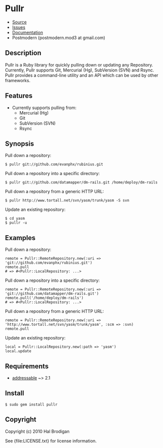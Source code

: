 # Pullr

* [Source](http://github.com/postmodern/pullr)
* [Issues](http://github.com/postmodern/pullr/issues)
* [Documentation](http://rubydoc.info/gems/pullr)
* Postmodern (postmodern.mod3 at gmail.com)

## Description

Pullr is a Ruby library for quickly pulling down or updating any Repository.
Currently, Pullr supports Git, Mercurial (Hg), SubVersion (SVN) and Rsync.
Pullr provides a command-line utility and an API which can be used by
other frameworks.

## Features

* Currently supports pulling from:
  * Mercurial (Hg)
  * Git
  * SubVersion (SVN)
  * Rsync

## Synopsis

Pull down a repository:

    $ pullr git://github.com/evanphx/rubinius.git

Pull down a repository into a specific directory:

    $ pullr git://github.com/datamapper/dm-rails.git /home/deploy/dm-rails

Pull down a repository from a generic HTTP URL:

    $ pullr http://www.tortall.net/svn/yasm/trunk/yasm -S svn

Update an existing repository:

    $ cd yasm
    $ pullr -u

## Examples

Pull down a repository:

    remote = Pullr::RemoteRepository.new(:uri => 'git://github.com/evanphx/rubinius.git')
    remote.pull
    # => #<Pullr::LocalRepository: ...>

Pull down a repository into a specific directory:

    remote = Pullr::RemoteRepository.new(:uri => 'git://github.com/datamapper/dm-rails.git')
    remote.pull('/home/deploy/dm-rails')
    # => #<Pullr::LocalRepository: ...>

Pull down a repository from a generic HTTP URL:

    remote = Pullr::RemoteRepository.new(:uri => 'http://www.tortall.net/svn/yasm/trunk/yasm', :scm => :svn)
    remote.pull

Update an existing repository:

    local = Pullr::LocalRepository.new(:path => 'yasm')
    local.update

## Requirements

* [addressable](http://addressable.rubyforge.org/) ~> 2.1

## Install

    $ sudo gem install pullr

## Copyright

Copyright (c) 2010 Hal Brodigan

See {file:LICENSE.txt} for license information.

